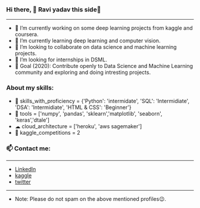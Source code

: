 ### Hi there, 👋 Ravi yadav this side🤗
***
- 🔭 I’m currently working on some deep learning projects from kaggle and coursera.
- 🌱 I’m currently learning deep learning and computer vision.
- 👯 I’m looking to collaborate on data science and machine learning projects.
- 🤔 I’m looking for internships in DSML.
- 🎯 Goal (2020): Contribute openly to Data Science and Machine Learning community and exploring and doing intresting projects.

### About my skills:
- 💼 skills_with_proficiency = {'Python': 'intermidate', 'SQL': 'Intermidiate', 'DSA': 'Intermidiate', 'HTML & CSS': 'Beginner'}
- 🔧 tools = ['numpy', 'pandas', 'sklearn','matplotlib', 'seaborn', 'keras','dtale']
- ☁ cloud_architecture = ['heroku', 'aws sagemaker']
- 📒 kaggle_competitions = 2

### 📫 Contact me:
***
- [LinkedIn](https://www.linkedin.com/in/ravi-yadav-471508193/)
- [kaggle](https://www.kaggle.com/raviyaduvansi)
- [twitter](https://twitter.com/RaviYad94128356)
***
- Note: Please do not spam on the above mentioned profiles😉.


